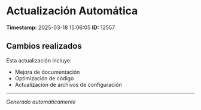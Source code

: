 # Actualización Automática

**Timestamp:** 2025-03-18 15:06:05
**ID:** 12557

## Cambios realizados

Esta actualización incluye:
- Mejora de documentación
- Optimización de código
- Actualización de archivos de configuración

---
*Generado automáticamente*
